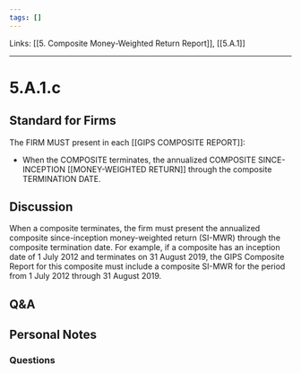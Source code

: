 ```yaml
---
tags: []
---
```

Links: [[5. Composite Money-Weighted Return Report]], [[5.A.1]]
___
# 5.A.1.c
## Standard for Firms
The FIRM MUST present in each [[GIPS COMPOSITE REPORT]]:
- When the COMPOSITE terminates, the annualized COMPOSITE SINCE-INCEPTION [[MONEY-WEIGHTED RETURN]] through the composite TERMINATION DATE.
## Discussion
When a composite terminates, the firm must present the annualized composite since-inception money-weighted return (SI-MWR) through the composite termination date. For example, if a composite has an inception date of 1 July 2012 and terminates on 31 August 2019, the GIPS Composite Report for this composite must include a composite SI-MWR for the period from 1 July 2012 through 31 August 2019.
## Q&A

## Personal Notes

### Questions